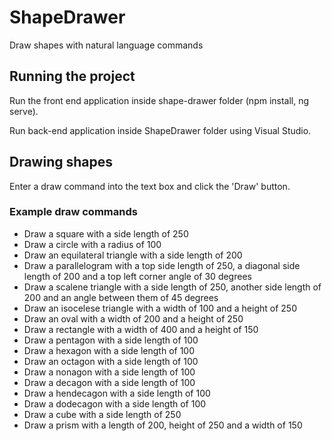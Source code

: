 # ShapeDrawer
Draw shapes with natural language commands

## Running the project

Run the front end application inside shape-drawer folder (npm install, ng serve).

Run back-end application inside ShapeDrawer folder using Visual Studio.

## Drawing shapes

Enter a draw command into the text box and click the 'Draw' button.

### Example draw commands

* Draw a square with a side length of 250
* Draw a circle with a radius of 100
* Draw an equilateral triangle with a side length of 200
* Draw a parallelogram with a top side length of 250, a diagonal side length of 200 and a top left corner angle of 30 degrees
* Draw a scalene triangle with a side length of 250, another side length of 200 and an angle between them of 45 degrees
* Draw an isocelese triangle with a width of 100 and a height of 250
* Draw an oval with a width of 200 and a height of 250
* Draw a rectangle with a width of 400 and a height of 150
* Draw a pentagon with a side length of 100
* Draw a hexagon with a side length of 100
* Draw an octagon with a side length of 100
* Draw a nonagon with a side length of 100
* Draw a decagon with a side length of 100
* Draw a hendecagon with a side length of 100
* Draw a dodecagon with a side length of 100
* Draw a cube with a side length of 250
* Draw a prism with a length of 200, height of 250 and a width of 150